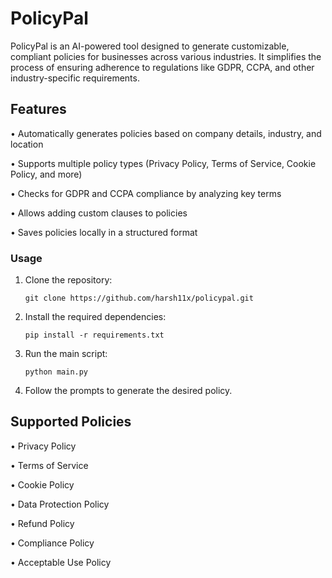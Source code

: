 # PolicyPal

PolicyPal is an AI-powered tool designed to generate customizable, compliant policies for businesses across various industries. It simplifies the process of ensuring adherence to regulations like GDPR, CCPA, and other industry-specific requirements.

## Features

•	Automatically generates policies based on company details, industry, and location

•	Supports multiple policy types (Privacy Policy, Terms of Service, Cookie Policy, and more)

•	Checks for GDPR and CCPA compliance by analyzing key terms

•	Allows adding custom clauses to policies

•	Saves policies locally in a structured format

### Usage

1.	Clone the repository:

  	    git clone https://github.com/harsh11x/policypal.git

2.	Install the required dependencies:

        pip install -r requirements.txt

3. Run the main script:

       python main.py

4.	Follow the prompts to generate the desired policy.


## Supported Policies

•	Privacy Policy

•	Terms of Service

•	Cookie Policy

•	Data Protection Policy

•	Refund Policy

•	Compliance Policy

•	Acceptable Use Policy

